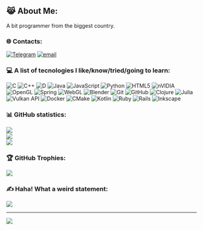 ## 😹 About Me:
A bit programmer from the biggest country.

### 🌐 Сontacts:
[![Telegram](https://img.shields.io/badge/Telegram-2CA5E0?logo=telegram&logoColor=white)](https://t.me/Inversed1CA) [![email](https://img.shields.io/badge/Email-D14836?logo=gmail&logoColor=white)](mailto:lugushik@gmail.com) 

### 💻 A list of tecnologies I like/know/tried/going to learn:
![C](https://img.shields.io/badge/c-%2300599C.svg?logo=c&logoColor=white) ![C++](https://img.shields.io/badge/c++-%2300599C.svg?logo=c%2B%2B&logoColor=white) ![D](https://img.shields.io/badge/D-CC342D?logo=d&logoColor=white) ![Java](https://img.shields.io/badge/java-%23ED8B00.svg?logo=openjdk&logoColor=white) ![JavaScript](https://img.shields.io/badge/javascript-%23323330.svg?logo=javascript&logoColor=%23F7DF1E) ![Python](https://img.shields.io/badge/python-3670A0?logo=python&logoColor=ffdd54) ![HTML5](https://img.shields.io/badge/html5-%23E34F26.svg?logo=html5&logoColor=white) ![nVIDIA](https://img.shields.io/badge/cuda-000000.svg?logo=nVIDIA&logoColor=green) ![OpenGL](https://img.shields.io/badge/OpenGL-%23FFFFFF.svg?logo=opengl) ![Spring](https://img.shields.io/badge/spring-%236DB33F.svg?logo=spring&logoColor=white) ![WebGL](https://img.shields.io/badge/WebGL-990000?logo=webgl&logoColor=white) ![Blender](https://img.shields.io/badge/blender-%23F5792A.svg?logo=blender&logoColor=white) ![Git](https://img.shields.io/badge/git-%23F05033.svg?logo=git&logoColor=white) ![GitHub](https://img.shields.io/badge/github-%23121011.svg?logo=github&logoColor=white) ![Clojure](https://img.shields.io/badge/Clojure-%23Clojure.svg?logo=Clojure&logoColor=Clojure) ![Julia](https://img.shields.io/badge/-Julia-9558B2?logo=julia&logoColor=white) ![Vulkan API](https://img.shields.io/badge/Vulkan-AC162C.svg?logo=vulkan&logoColor=white&logoSize=auto) ![Docker](https://img.shields.io/badge/docker-%230db7ed.svg?logo=docker&logoColor=white) ![CMake](https://img.shields.io/badge/CMake-%23008FBA.svg?logo=cmake&logoColor=white) ![Kotlin](https://img.shields.io/badge/kotlin-%237F52FF.svg?logo=kotlin&logoColor=white) ![Ruby](https://img.shields.io/badge/ruby-%23CC342D.svg?logo=ruby&logoColor=white) ![Rails](https://img.shields.io/badge/rails-%23CC0000.svg?logo=ruby-on-rails&logoColor=white) ![Inkscape](https://img.shields.io/badge/Inkscape-e0e0e0?logo=inkscape&logoColor=080A13)

### 📊 GitHub statistics:
![](https://github-readme-stats.vercel.app/api?username=AndreyChugunovAC1&theme=blue_navy&hide_border=false&include_all_commits=true&count_private=false)<br/>
![](https://nirzak-streak-stats.vercel.app/?user=AndreyChugunovAC1&theme=blue_navy&hide_border=false)<br/>
![](https://github-readme-stats.vercel.app/api/top-langs/?username=AndreyChugunovAC1&theme=blue_navy&hide_border=false&include_all_commits=true&count_private=false&layout=compact)

### 🏆 GitHub Trophies:
![](https://github-profile-trophy.vercel.app/?username=AndreyChugunovAC1&theme=blue_navy&no-bg=false&margin-w=4)

### ✍️ Haha! What a weird statement:
![](https://quotes-github-readme.vercel.app/api?type=horizontal&theme=blue_navy)

---
[![](https://visitcount.itsvg.in/api?id=AndreyChugunovAC1&icon=0&color=0)](https://visitcount.itsvg.in)

<!-- Proudly created with GPRM ( https://gprm.itsvg.in ) -->
